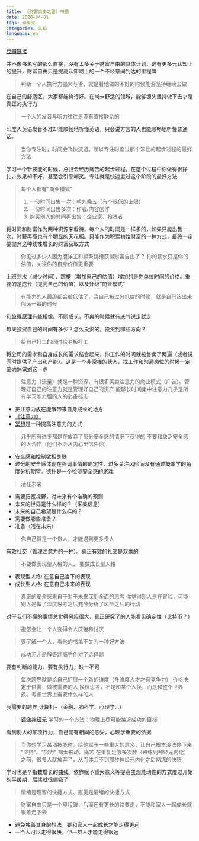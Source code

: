 ```yaml
---
title: 《财富自由之路》书摘
date: 2020-04-01
tags: 李笑来
categories: 认知
language: en
---
```


[豆瓣链接](https://book.douban.com/subject/27094706/)

并不像书名写的那么直接，没有太多关于财富自由的具体计划，确有更多元认知上的提升，财富自由只是提高认知路上的一个不经意间到达的里程碑

> 判断一个人执行力强大与否，就是看他做的不好的时候能否坚持继续去做

在自己的舒适区，大家都能执行好。在尚未舒适的领域，能够埋头坚持做下去才是真正的执行力

> 一个人的发音与听力往往是没有直接联系的

印度人英语发音不准却能顺畅地听懂英语，只会说方言的人也能顺畅地听懂普通话。

> 当你专注时，时间会飞快流逝。所以专注时度过那个笨拙的起步过程的最好方法

<!-- more -->


学习一个新技能的时候，总归会经历痛苦的起步过程，在这个过程中你做得很挣扎，效果却不好，甚至会引来嘲笑。专注就是快速度过这个阶段的最好方法

 > 每个人都有"商业模式"
  >
  >1. 一份时间出售一次：朝九晚五（有个很低的上限）
  >2. 一份时间出售多次：作者/内容创作
  >3. 购买别人的时间再出售：企业家、投资者

将时间和财富作为两种资源来看待。每个人的时间是一样多的，如果只能出售一次，时薪再高也有个明显的天花板。只能作为积累初始财富的一种方式，最终一定要抛弃这种线性增长的财富获取方式

 > 你见过多少人因为磨洋工和频繁跳槽获得财富自由了？
 > 你的薪水只是你的估值，关注你的自身价值更重要

上班划水（减少时间）、跳槽（增加自己的估值）增加的是你单位时间的价格。重要的是成长（提高自己的价值）以及升级“商业模式”

 > 有能力的人最终都会被低估了，当自己被过分低估的时候，就是自己该出来闯荡一番的时候

和[彼得原理](https://zh.wikipedia.org/wiki/%E5%BD%BC%E5%BE%97%E5%8E%9F%E7%90%86)有些相像。不断成长，不爽的时候就有底气说走就走

每天投资自己的时间有多少？怎么投资的，投资到哪些方向？

 > 给自己打工的同时给老板打工

将公司的需求和自身成长的需求结合起来，你工作的时间就被售卖了两遍（或者说同时提供了产出和产能）。这是一个非常棒的状态，找工作和沟通岗位的时候一定要确保做到这一点

 > 注意力（流量）就是一种资源，有很多买卖注意力的商业模式（广告）。管理好自己的注意力就是管理好自己的资产
 > 能够长时间集中注意力几乎是所有学习能力强的人的必备标志

- 把注意力放在能够带来自身成长的地方
- [《注意力》](https://book.douban.com/subject/26790125/)
- [冥想](https://zh.wikipedia.org/wiki/%E5%86%A5%E6%83%B3)是一种提高注意力的方式

> 几乎所有进步都是在放弃了部分安全感的情况下获得的
> 不要和缺乏安全感的人合作（他们不会从内心里信任你）

- 安全感和控制欲相关联
- 过分的安全感体现在强调事情的确定性、过多关注风险而没有通过概率学的角度分析期望。德扑是一个检测安全感的游戏

> 活在未来

- 需要拓宽视野，对未来有个准确的预测
- 未来的世界是什么样的？（采集信息）
- 未来的自己希望是什么样的？
-  需要做哪些准备？
- 准备（活在未来）

> 你自己得是一个贵人，才能遇到更多贵人

有效社交（管理注意力的一种）。真正有效的社交是双赢的

> 不要做表现型人格的人， 要做成长型人格

- 表现型人格: 在意自己当下的表现
- 成长型人格: 在意自己未来的表现


> 真正的安全感来自于对于未来深刻全面的思考
> 你觉得别人是在冒险，可能别人是做了深度思考之后充分分析了风险之后的行动

对于我们不懂的事情总觉得风险很大，真正研究了的人能看见确定性（比特币？）

> 抱怨会让一个人变得令人厌倦和讨厌

> 要了解一个人，看他的书单不失为一种好方法

>  成功无非是解答题高手作对了选择题

要有判断的能力、要有执行力，缺一不可

> 每次跨界就是给自己扩展一个新的维度（多维度人才才有竞争力） 
> 价格决定于供需，做被需要的人
> 换位思考，不是和某个人换，而是和整个世界换。考虑世界上需要什么样的人

我需要的跨界 计算机+（金融、脑科学、心理学...）

> [镜像神经元](https://www.zhihu.com/question/25674902)
> 学习的一个方法：物理上尽可能接近成功的目标

看到别人的某项行为，自己能有相同的感受，心理学重要的依据

> 当你想学习某项技能时，给他赋予一些重大的意义，让自己根本没法停下来
> "坚持"、"努力" 都太被动、痛苦
>  在重复足够多次数（熟练到神经元内化）之前，很多人就放弃了，从而体会不到那种神经元内化之后熟练的快感

学习也是个指数增长的曲线。依靠赋予重大意义等提高主观能动性的方式度过开始的平缓期，后续就很顺畅了

> 情绪是理智的快捷方式、直觉是情绪的快捷方式

> 财富自由只是一个里程碑，后面还有更长的路要走，不能和家人一起成长就很难走下去

- 避免独善其身的想法，要和家人一起成长才能走得更远
- 一个人可以走得很快，但一群人才能走得很远

